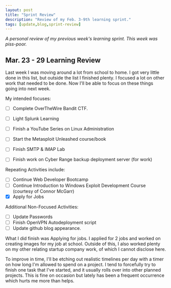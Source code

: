 ```yaml
---
layout: post
title: "Sprint Review"
description: "Review of my Feb. 3-9th learning sprint."
tags: [update,blog,sprint-review]
---
```

_A personal review of my previous week's learning sprint. This week was piss-poor._

## Mar. 23 - 29 Learning Review

Last week I was moving around a lot from school to home. I got very little done in this list, but outside the list I finished plenty. I focused a lot on other work that needed to be done. Now I'll be able to focus on these things going into next week.

My intended focuses:

- [ ]  Complete OverTheWire Bandit CTF.
- [ ]  Light Splunk Learning
- [ ]  Finish a YouTube Series on Linux Administration
- [ ]  Start the Metasploit Unleashed course/book
- [ ]  Finish SMTP & IMAP Lab
- [ ]  Finish work on Cyber Range backup deployment server (for work)


Repeating Activities include:

- [ ]  Continue Web Developer Bootcamp
- [ ]  Continue Introduction to Windows Exploit Development Course (courtesy of Connor McGarr)
- [X]  Apply for Jobs

Additional Non-Focused Activities:

- [ ]  Update Passwords
- [ ]  Finish OpenVPN Autodeployment script
- [ ]  Update github blog appearance. 

What I did finish was Applying for jobs. I applied for 2 jobs and worked on creating images for my job at school. Outside of this, I also worked plenty on my other relating startup company work, of which I cannot disclose here.

To improve in time, I'll be etching out realistic timelines per day with a timer on how long I'm allowed to spend on a project. I tend to forcefully try to finish one task that I've started, and it usually rolls over into other planned projects. This is fine on occasion but lately has been a frequent occurrence which hurts me more than helps.